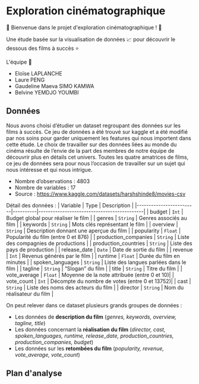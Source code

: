 # Exploration cinématographique
&#x1F3A5; Bienvenue dans le projet d'exploration cinématographique ! &#x1F3A5; 

Une étude basée sur la visualisation de données &#128200; pour découvrir le dessous des films à succès &#11088;

L'équipe &#x1F680;
* Eloïse LAPLANCHE
* Laure PENG
* Gaudeline Maeva SIMO KAMWA
* Belvine YEMDJO YOUMBI

## Données

Nous avons choisi d’étudier un dataset regroupant des données sur les films à succès. Ce jeu de données a été trouvé sur kaggle et a été modifié par nos soins pour garder uniquement  les features qui nous importent dans cette étude.
Le choix de travailler sur des données liées au monde du cinéma résulte de l’envie de la part des membres de notre équipe de découvrir plus en détails cet univers. Toutes les quatre amatrices de films, ce jeu de données sera pour nous l’occasion de travailler sur un sujet qui nous intéresse et qui nous intrigue. 

* Nombre d’observations : 4803
* Nombre de variables : 17
* Source : https://www.kaggle.com/datasets/harshshinde8/movies-csv

Détail des données : 
| Variable                | Type     | Description                                |
|-------------------------|----------|--------------------------------------------|
| budget                  | `Int`    | Budget global pour réaliser le film        |
| genres                  | `String` | Genres associés au film                   |
| keywords                | `String` | Mots clés représentant le film             |
| overview                | `String` | Description donnant une aperçue du film    |
| popularity              | `Float`  | Popularité du film (entre 0 et 876)        |
| production_companies    | `String` | Liste des compagnies de productions        |
| production_countries    | `String` | Liste des pays de production               |
| release_date            | `Date`   | Date de sortie du film                     |
| revenue                 | `Int`    | Revenus générés par le film                |
| runtime                 | `Float`  | Durée du film en minutes                   |
| spoken_languages        | `String` | Liste des langues parlées dans le film     |
| tagline                 | `String` | “Slogan” du film                           |
| title                   | `String` | Titre du film                              |
| vote_average            | `Float`  | Moyenne de la note attribuée (entre 0 et 10)|
| vote_count              | `Int`    | Décompte du nombre de votes (entre 0 et 13752)|
| cast                    | `String` | Liste des noms des acteurs du film         |
| director                | `String` | Nom du réalisateur du film                 |

On peut relever dans ce dataset plusieurs grands groupes de données : 
* Les données de **description du film** (*genres, keywords, overview, tagline, title*)
* Les données concernant la **réalisation du film** (*director, cast, spoken_languages, runtime, release_date, production_countries, production_companies, budget*)
* Les données sur les **retombées du film** (*popularity, revenue, vote_average, vote_count*)


## Plan d'analyse


